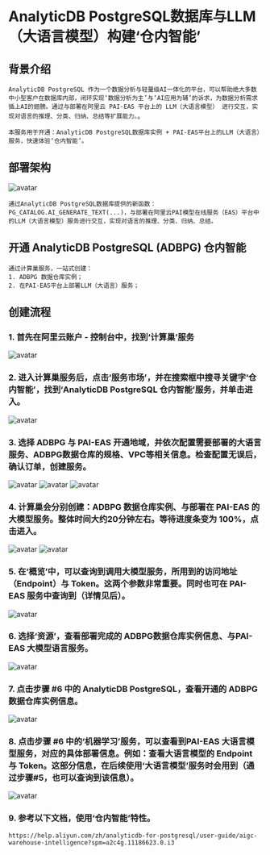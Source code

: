 # AnalyticDB PostgreSQL数据库与LLM（大语言模型）构建‘仓内智能’

## 背景介绍

`AnalyticDB PostgreSQL 作为一个数据分析与轻量级AI一体化的平台，可以帮助绝大多数中小型客户在数据库内部，闭环实现‘数据分析为主’与‘AI应用为辅’的诉求，为数据分析需求插上AI的翅膀。通过与部署在阿里云 PAI-EAS 平台上的 LLM（大语言模型） 进行交互，实现对语言的推理、分类、归纳、总结等扩展能力。`。

```
本服务用于开通：AnalyticDB PostgreSQL数据库实例 + PAI-EAS平台上的LLM（大语言）服务，快速体验‘仓内智能’。
```
## 部署架构
![avatar](deploy.png)
```
通过AnalyticDB PostgreSQL数据库提供的新函数：PG_CATALOG.AI_GENERATE_TEXT(...)，与部署在阿里云PAI模型在线服务（EAS）平台中的LLM（大语言模型）服务进行交互，实现对语言的推理、分类、归纳、总结。
```
## 开通 AnalyticDB PostgreSQL (ADBPG) 仓内智能
```
通过计算巢服务，一站式创建：
1. ADBPG 数据仓库实例； 
2. 在PAI-EAS平台上部署LLM（大语言）服务；
```

## 创建流程
### 1. 首先在阿里云账户 - 控制台中，找到‘计算巢’服务
![avatar](image.png)
### 2. 进入计算巢服务后，点击‘服务市场’，并在搜索框中搜寻关键字‘仓内智能’，找到‘AnalyticDB PostgreSQL 仓内智能’服务，并单击进入。
![avatar](image2.png)
### 3. 选择 ADBPG 与 PAI-EAS 开通地域，并依次配置需要部署的大语言服务、ADBPG数据仓库的规格、VPC等相关信息。检查配置无误后，确认订单，创建服务。
![avatar](image3.png)
![avatar](image4.png)
![avatar](image5.png)
### 4. 计算巢会分别创建：ADBPG 数据仓库实例、与部署在 PAI-EAS 的大模型服务。整体时间大约20分钟左右。等待进度条变为 100%，点击进入。
![avatar](image6.png)
![avatar](image7.png)
### 5. 在‘概览’中，可以查询到调用大模型服务，所用到的访问地址（Endpoint）与 Token。这两个参数非常重要。同时也可在 PAI-EAS 服务中查询到（详情见后）。
![avatar](image8.png)
### 6. 选择‘资源’，查看部署完成的 ADBPG数据仓库实例信息、与PAI-EAS 大模型语言服务。
![avatar](image9.png)
### 7. 点击步骤 #6 中的 AnalyticDB PostgreSQL，查看开通的 ADBPG数据仓库实例信息。
![avatar](image10.png)
### 8. 点击步骤 #6 中的‘机器学习’服务，可以查看到PAI-EAS 大语言模型服务，对应的具体部署信息。例如：查看大语言模型的 Endpoint 与 Token。这部分信息，在后续使用‘大语言模型’服务时会用到（通过步骤#5，也可以查询到该信息）。
![avatar](image11.png)
### 9. 参考以下文档，使用‘仓内智能’特性。
`https://help.aliyun.com/zh/analyticdb-for-postgresql/user-guide/aigc-warehouse-intelligence?spm=a2c4g.11186623.0.i3`
